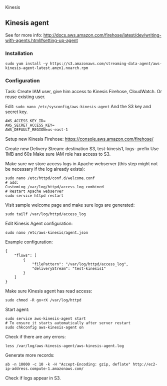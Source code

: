 Kinesis


## Kinesis agent

See for more info: http://docs.aws.amazon.com/firehose/latest/dev/writing-with-agents.html#setting-up-agent

### Installation 

```
sudo yum install –y https://s3.amazonaws.com/streaming-data-agent/aws-kinesis-agent-latest.amzn1.noarch.rpm
```

### Configuration

Task: Create IAM user, give him access to Kinesis Firehose, CloudWatch. Or reuse existing user.

Edit: `sudo nano /etc/sysconfig/aws-kinesis-agent`
And the S3 key and secret key.
```
AWS_ACCESS_KEY_ID=
AWS_SECRET_ACCESS_KEY=
AWS_DEFAULT_REGION=us-east-1
```

Setup new Kinesis Firehose:
https://console.aws.amazon.com/firehose/

Create new Delivery Stream: destination S3, test-kinesis1, logs- prefix
Use 1MB and 60s
Make sure IAM role has access to S3.

Make sure we store access logs in Apache webserver (this step might not be necessary if the log already exists):
```
sudo nano /etc/httpd/conf.d/welcome.conf
# add: 
CustomLog /var/log/httpd/access_log combined
# Restart Apache webserver
sudo service httpd restart
```

Visit sample welcome page and make sure logs are generated:
```
sudo tailf /var/log/httpd/access_log
```

Edit Kinesis Agent configuration: 
```
sudo nano /etc/aws-kinesis/agent.json
```

Example configuration:
```
{ 
    "flows": [
        {
            "filePattern": "/var/log/httpd/access_log", 
            "deliveryStream": "test-kinesis1"
        }
    ] 
}
```

Make sure Kinesis agent has read access:
```
sudo chmod -R go+rX /var/log/httpd
```

Start agent:
```
sudo service aws-kinesis-agent start
# To ensure it starts automatically after server restart
sudo chkconfig aws-kinesis-agent on
```

Check if there are any errors:
```
less /var/log/aws-kinesis-agent/aws-kinesis-agent.log
```

Generate more records:
```
ab -n 10000 -c 10 -k -H "Accept-Encoding: gzip, deflate" http://ec2-ip-address.compute-1.amazonaws.com/
```

Check if logs appear in S3.
